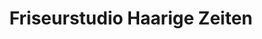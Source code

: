 ---
title: "Friseurstudio Haarige Zeiten"
url: /steinenbronn/friseurstudio-haarige-zeiten/
shop: Friseur
---